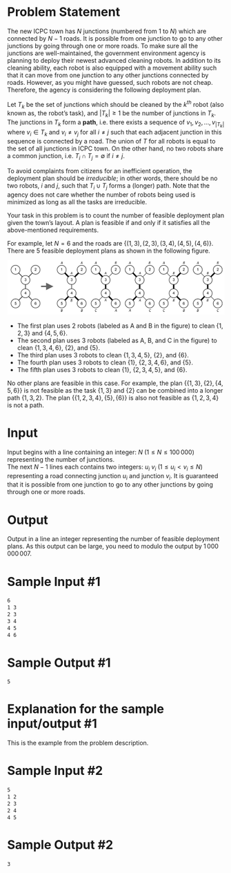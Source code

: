 # Problem Statement
The new ICPC town has $N$ junctions (numbered from $1$ to $N$) which are connected by $N - 1$ roads. It is possible from one junction to go to any other junctions by going through one or more roads. To make sure all the junctions are well-maintained, the government environment agency is planning to deploy their newest advanced cleaning robots. In addition to its cleaning ability, each robot is also equipped with a movement ability such that it can move from one junction to any other junctions connected by roads. However, as you might have guessed, such robots are not cheap. Therefore, the agency is considering the following deployment plan.

Let $T_k$ be the set of junctions which should be cleaned by the $k^{th}$ robot (also known as, the robot’s task), and $|T_k| \geq 1$ be the number of junctions in $T_k$. The junctions in $T_k$ form a **path**, i.e. there exists a sequence of $v_1, v_2, \ldots, v_{|T_k|}$ where $v_i \in T_k$ and $v_i \ne v_j$ for all $i \ne j$ such that each adjacent junction in this sequence is connected by a road. The union of $T$ for all robots is equal to the set of all junctions in ICPC town. On the other hand, no two robots share a common junction, i.e. $T_i \cap T_j = \emptyset$ if $i \ne j$.

To avoid complaints from citizens for an inefficient operation, the deployment plan should be *irreducible*; in other words, there should be no two robots, $i$ and $j$, such that $T_i \cup T_j$ forms a (longer) path. Note that the agency does not care whether the number of robots being used is minimized as long as all the tasks are irreducible.

Your task in this problem is to count the number of feasible deployment plan given the town’s layout. A plan is feasible if and only if it satisfies all the above-mentioned requirements.

For example, let $N = 6$ and the roads are $\{(1,3), (2,3), (3,4), (4,5), (4,6)\}$. There are $5$ feasible deployment plans as shown in the following figure.

![IMAGE](icpc-jakarta-2019-cleaning-1.png)

- The first plan uses 2 robots (labeled as A and B in the figure) to clean $\{1, 2, 3\}$ and $\{4, 5, 6\}$.
- The second plan uses 3 robots (labeled as A, B, and C in the figure) to clean $\{1, 3, 4, 6\}$, $\{2\}$, and $\{5\}$.
- The third plan uses 3 robots to clean $\{1, 3, 4, 5\}$, $\{2\}$, and $\{6\}$.
- The fourth plan uses 3 robots to clean $\{1\}$, $\{2, 3, 4, 6\}$, and $\{5\}$.
- The fifth plan uses 3 robots to clean $\{1\}$, $\{2, 3, 4, 5\}$, and $\{6\}$.

No other plans are feasible in this case. For example, the plan $\{\{1, 3\}, \{2\}, \{4, 5, 6\}\}$ is not feasible as the task $\{1, 3\}$ and $\{2\}$ can be combined into a longer path $\{1, 3, 2\}$. The plan $\{\{1, 2, 3, 4\}, \{5\}, \{6\}\}$ is also not feasible as $\{1, 2, 3, 4\}$ is not a path.

# Input

Input begins with a line containing an integer: $N$ $(1 \leq N \leq 100\,000)$ representing the number of junctions.  
The next $N - 1$ lines each contains two integers: $u_i\ v_i$ $(1 \leq u_i < v_i \leq N)$ representing a road connecting junction $u_i$ and junction $v_i$. It is guaranteed that it is possible from one junction to go to any other junctions by going through one or more roads.

# Output

Output in a line an integer representing the number of feasible deployment plans. As this output can be large, you need to modulo the output by $1\,000\,000\,007$.


# Sample Input #1
```
6
1 3
2 3
3 4
4 5
4 6
```
# Sample Output #1
```
5
```
# Explanation for the sample input/output #1

This is the example from the problem description.

# Sample Input #2
```
5
1 2
2 3
2 4
4 5
```
# Sample Output #2
```
3
```